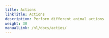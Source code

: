 ```yaml
---
title: Actions
linkTitle: Actions
description: Perform different animal actions
weight: 30
manualLink: /nl/docs/acties/
---
```

<script>
  window.location.href = "/nl/docs/acties/";
</script>
